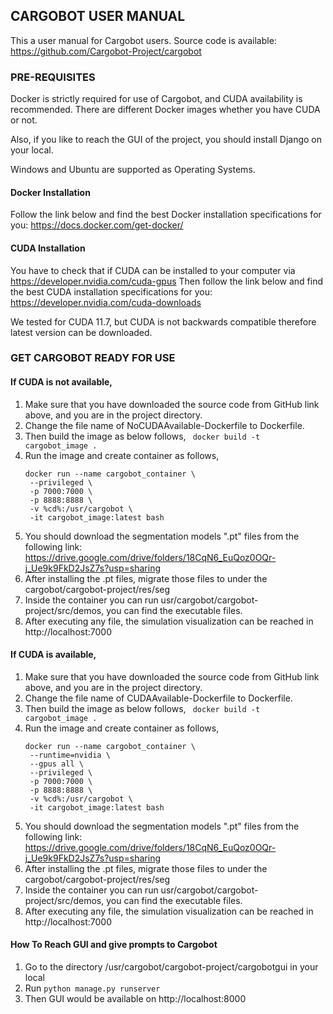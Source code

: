 ## __CARGOBOT USER MANUAL__

This a user manual for Cargobot users.
Source code is available: https://github.com/Cargobot-Project/cargobot

### __PRE-REQUISITES__

Docker is strictly required for use of Cargobot, and CUDA availability is recommended. There are different Docker images whether you have CUDA or not.

Also, if you like to reach the GUI of the project, you should install Django on your local. 

Windows and Ubuntu are supported as Operating Systems.

#### __Docker Installation__

Follow the link below and find the best Docker installation specifications for you:
https://docs.docker.com/get-docker/

#### __CUDA Installation__

You have to check that if CUDA can be installed to your computer via https://developer.nvidia.com/cuda-gpus 
Then follow the link below and find the best CUDA installation specifications for you:
https://developer.nvidia.com/cuda-downloads

We tested for CUDA 11.7, but CUDA is not backwards compatible therefore latest version can be downloaded.

### __GET CARGOBOT READY FOR USE__

#### __If CUDA is not available,__ 

1. Make sure that you have downloaded the source code from GitHub link above, and you are in the project directory.
2. Change the file name of NoCUDAAvailable-Dockerfile to Dockerfile.
3. Then build the image as below follows, 
   ``` docker build -t cargobot_image .```
4. Run the image and create container as follows,
   ``` 
   docker run --name cargobot_container \
	--privileged \
	-p 7000:7000 \
   	-p 8888:8888 \
	-v %cd%:/usr/cargobot \
	-it cargobot_image:latest bash 
    ```
5. You should download the segmentation models ".pt" files from the following link: https://drive.google.com/drive/folders/18CqN6_EuQoz0OQr-j_Ue9k9FkD2JsZ7s?usp=sharing
6. After installing the .pt files, migrate those files to under the cargobot/cargobot-project/res/seg
7. Inside the container you can run usr/cargobot/cargobot-project/src/demos, you can find the executable files.
8. After executing any file, the simulation visualization can be reached in http://localhost:7000

#### __If CUDA is available,__

1. Make sure that you have downloaded the source code from GitHub link above, and you are in the project directory.
2. Change the file name of CUDAAvailable-Dockerfile to Dockerfile.
3. Then build the image as below follows, 
   ``` docker build -t cargobot_image .```
4. Run the image and create container as follows,
   ``` 
   docker run --name cargobot_container \
	--runtime=nvidia \
	--gpus all \
	--privileged \
	-p 7000:7000 \
   	-p 8888:8888 \
	-v %cd%:/usr/cargobot \
	-it cargobot_image:latest bash 
    ```
5. You should download the segmentation models ".pt" files from the following link: https://drive.google.com/drive/folders/18CqN6_EuQoz0OQr-j_Ue9k9FkD2JsZ7s?usp=sharing
6. After installing the .pt files, migrate those files to under the cargobot/cargobot-project/res/seg
7. Inside the container you can run usr/cargobot/cargobot-project/src/demos, you can find the executable files.
8. After executing any file, the simulation visualization can be reached in http://localhost:7000

#### How To Reach GUI and give prompts to Cargobot

1. Go to the directory /usr/cargobot/cargobot-project/cargobotgui in your local
2. Run ``` python manage.py runserver ```
3. Then GUI would be available on http://localhost:8000

